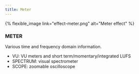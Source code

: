 ```yaml
---
title: Meter
---
```


{% flexible_image link="effect-meter.png" alt="Meter effect" %}

### METER
Various time and frequency domain information.

* VU: VU meters and short term/momentary/integrated LUFS 
* SPECTRUM: visual spectrometer
* SCOPE: zoomable oscilloscope
